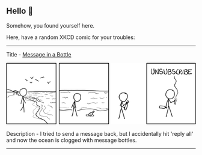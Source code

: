 ## Hello 👀

Somehow, you found yourself here.

Here, have a random XKCD comic for your troubles:

-----------------------------------

Title - [Message in a Bottle](https://xkcd.com/1675)

![Message in a Bottle](./random_comic.png)

Description - I tried to send a message back, but I accidentally hit 'reply all' and now the ocean is clogged with message bottles.

-----------------------------------